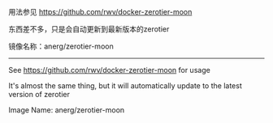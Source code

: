 用法参见 https://github.com/rwv/docker-zerotier-moon

东西差不多，只是会自动更新到最新版本的zerotier

镜像名称：anerg/zerotier-moon

---

See https://github.com/rwv/docker-zerotier-moon for usage

It's almost the same thing, but it will automatically update to the latest version of zerotier

Image Name: anerg/zerotier-moon